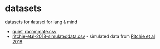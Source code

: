 # datasets
datasets for datasci for lang &amp; mind

- [quiet_rooommate.csv](/quiet_roommate.csv)
- [ritchie-etal-2018-simulateddata.csv](/brain_volume.csv) - simulated data from [Ritchie et al 2018](https://colab.research.google.com/corgiredirector?site=https%3A%2F%2Facademic.oup.com%2Fcercor%2Farticle%2F28%2F8%2F2959%2F4996558%3Ffbclid%3DIwAR3I9IcKIlGqDzW-GDzF7v0ZWGO0mPx2RP8raCWDUJS7nWVEMsk8yY3wLlw)
